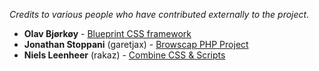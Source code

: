 _Credits to various people who have contributed externally to the project._
  * **Olav Bjørkøy** - [Blueprint CSS framework](http://code.google.com/p/blueprintcss/)
  * **Jonathan Stoppani**  (garetjax) - [Browscap PHP Project](http://code.google.com/p/phpbrowscap/)
  * **Niels Leenheer** (rakaz) - [Combine CSS & Scripts](http://rakaz.nl)
